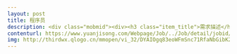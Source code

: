 ```yaml
---                
layout: post       
title: 程序员           
description: <div class="mobmid"><div><h3 class="item_title">需求描述</h3><p>1、需求制作出能够刷网站浏览的软件<br/>2、懂网站建设原理的、懂软件制作编程的<br/>3、公司在南京鼓楼，其他可以面谈</p></div><!--info end--></div>     
contenturl: https://www.yuanjisong.com/Webpage/Job/../Job/detail/jobid/101477      
img: http://thirdwx.qlogo.cn/mmopen/vi_32/DYAIOgq83eoWFmSnc71RfaNbGibK2RWhyBf17o3RtTmbSltZ6GZosL0eZq8LfksVK1Bgn2zWUUm43G1UxrVmh9g/132             
---                 
```


